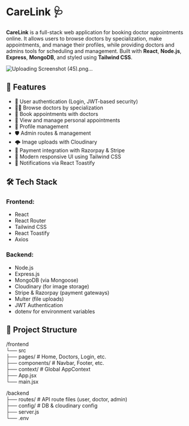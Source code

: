 # CareLink 🩺

**CareLink** is a full-stack web application for booking doctor appointments online. It allows users to browse doctors by specialization, make appointments, and manage their profiles, while providing doctors and admins tools for scheduling and management. Built with **React**, **Node.js**, **Express**, **MongoDB**, and styled using **Tailwind CSS**.


![Uploading Screenshot (45).png…]()


## 🚀 Features

- 🔐 User authentication (Login, JWT-based security)
- 🧑‍⚕️ Browse doctors by specialization
- 📅 Book appointments with doctors
- 📄 View and manage personal appointments
- 📁 Profile management
- 🛡️ Admin routes & management
- 🌩️ Image uploads with Cloudinary
- 💸 Payment integration with Razorpay & Stripe
- 🌈 Modern responsive UI using Tailwind CSS
- 🔔 Notifications via React Toastify

## 🛠️ Tech Stack

### Frontend:
- React
- React Router
- Tailwind CSS
- React Toastify
- Axios

### Backend:
- Node.js
- Express.js
- MongoDB (via Mongoose)
- Cloudinary (for image storage)
- Stripe & Razorpay (payment gateways)
- Multer (file uploads)
- JWT Authentication
- dotenv for environment variables

## 📁 Project Structure
/frontend<br>
└── src<br>
├── pages/ # Home, Doctors, Login, etc.<br>
├── components/ # Navbar, Footer, etc.<br>
├── context/ # Global AppContext<br>
├── App.jsx<br>
└── main.jsx<br>

/backend<br>
├── routes/ # API route files (user, doctor, admin)<br>
├── config/ # DB & cloudinary config<br>
├── server.js<br>
└── .env



